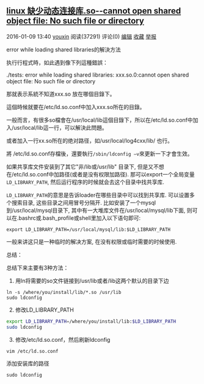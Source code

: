 ## [linux 缺少动态连接库.so--cannot open shared object file: No such file or directory](https://www.cnblogs.com/youxin/p/5116243.html)

2016-01-09 13:40  [youxin](https://www.cnblogs.com/youxin/)  阅读(37291)  评论(0)  [编辑](https://i.cnblogs.com/EditPosts.aspx?postid=5116243)  [收藏](javascript:void(0))  [举报](javascript:void(0))

error while loading shared libraries的解決方法
 
 执行行程式時，如此遇到像下列這種錯誤： 

./tests: error while loading shared libraries: xxx.so.0:cannot open shared object file: No such file or directory


那就表示系統不知道xxx.so 放在哪個目錄下。

這個時候就要在/etc/ld.so.conf中加入xxx.so所在的目錄。

 一般而言，有很多so檔會在/usr/local/lib這個目錄下，所以在/etc/ld.so.conf中加入/usr/local/lib這一行，可以解決此問題。

 或者加入一行xx.so所在的绝对路径，如/usr/local/log4cxx/lib/ 也行。

將 /etc/ld.so.conf存檔後，還要執行`/sbin/ldconfig –v`來更新一下才會生效。

 

如果共享库文件安装到了其它"非/lib或/usr/lib" 目录下,  但是又不想在/etc/ld.so.conf中加路径(或者是没有权限加路径). 那可以export一个全局变量`LD_LIBRARY_PATH`, 然后运行程序的时候就会去这个目录中找共享库.

​     `LD_LIBRARY_PATH`的意思是告诉loader在哪些目录中可以找到共享库. 可以设置多个搜索目录, 这些目录之间用冒号分隔开. 比如安装了一个mysql到/usr/local/mysql目录下, 其中有一大堆库文件在/usr/local/mysql/lib下面, 则可以在.bashrc或.bash_profile或shell里加入以下语句即可:

`export LD_LIBRARY_PATH=/usr/local/mysql/lib:$LD_LIBRARY_PATH`

一般来讲这只是一种临时的解决方案, 在没有权限或临时需要的时候使用.

总结：

总结下来主要有3种方法：

1. 用ln将需要的so文件链接到/usr/lib或者/lib这两个默认的目录下边

```
ln -s /where/you/install/lib/*.so /usr/lib
sudo ldconfig
```



2. 修改LD_LIBRARY_PATH

 ```bash
export LD_LIBRARY_PATH=/where/you/install/lib:$LD_LIBRARY_PATH
sudo ldconfig
 ```

3. 修改/etc/ld.so.conf，然后刷新ldconfig

`vim /etc/ld.so.conf`

添加安装库的路径

`sudo ldconfig`

 